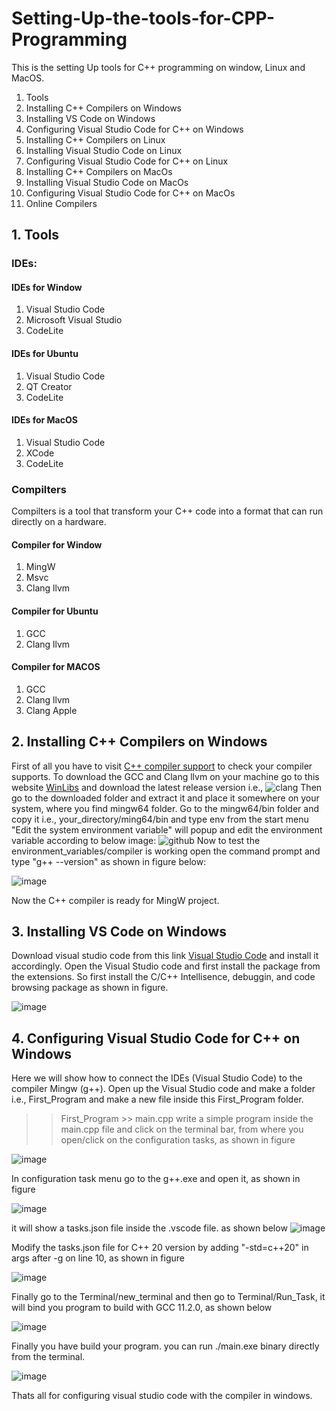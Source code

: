 # Setting-Up-the-tools-for-CPP-Programming
This is the setting Up tools for C++ programming on window, Linux and MacOS. 
1. Tools
2. Installing C++ Compilers on Windows
3. Installing VS Code on Windows
4. Configuring Visual Studio Code for C++ on Windows
5. Installing C++ Compilers on Linux
6. Installing Visual Studio Code on Linux
7. Configuring Visual Studio Code for C++ on Linux
8. Installing C++ Compilers on MacOs
9. Installing Visual Studio Code on MacOs
10. Configuring Visual Studio Code for C++ on MacOs
11. Online Compilers
## 1. Tools
### IDEs:
#### IDEs for Window
1. Visual Studio Code
2. Microsoft Visual Studio
3. CodeLite
#### IDEs for Ubuntu
1. Visual Studio Code
2. QT Creator
3. CodeLite
#### IDEs for MacOS
1. Visual Studio Code
2. XCode
3. CodeLite
### Compilters
Compilters is a tool that transform your C++ code into a format that can run directly on a hardware.
#### Compiler for Window
1. MingW 
2. Msvc
3. Clang llvm
#### Compiler for Ubuntu
1. GCC
2. Clang llvm
#### Compiler for MACOS
1. GCC
2. Clang llvm
3. Clang Apple
## 2. Installing C++ Compilers on Windows
First of all you have to visit [C++ compiler support](https://en.cppreference.com/w/cpp/compiler_support) to check your compiler supports.
To download the GCC and Clang llvm on your machine go to this website [WinLibs](https://winlibs.com/) and download the latest release version i.e., ![clang](https://user-images.githubusercontent.com/32608321/159446993-f3f78aa7-e449-40fc-b8dd-296b55afe411.PNG)
Then go to the downloaded folder and extract it and place it somewhere on your system, where you find mingw64 folder.
Go to the mingw64/bin folder and copy it i.e., your_directory/ming64/bin and type env from the start menu "Edit the system environment variable" will popup and edit the environment variable according to below image:
![github](https://user-images.githubusercontent.com/32608321/159451849-4398ae0d-0b5c-46d2-954e-85a13164240c.PNG)
Now to test the environment_variables/compiler is working open the command prompt and type "g++ --version" as shown in figure below:

![image](https://user-images.githubusercontent.com/32608321/159466927-5f60bf09-d6ec-4ae8-b62f-17fae5ea0ae5.png)

Now the C++ compiler is ready for MingW project.

## 3. Installing VS Code on Windows
Download visual studio code from this link [Visual Studio Code](https://code.visualstudio.com/) and install it accordingly.
Open the Visual Studio code and first install the package from the extensions. So first install the C/C++ Intellisence, debuggin, and code browsing package as shown in figure.

![image](https://user-images.githubusercontent.com/32608321/159468907-f37cb53b-27e9-4226-bc88-aa52e3aae8dc.png)

## 4. Configuring Visual Studio Code for C++ on Windows
Here we will show how to connect the IDEs (Visual Studio Code) to the compiler Mingw (g++).
Open up the Visual Studio code and make a folder i.e., First_Program and make a new file inside this First_Program folder.
>>First_Program
    >> main.cpp
write a simple program inside the main.cpp file and click on the terminal bar, from where you open/click on the configuration tasks, as shown in figure

![image](https://user-images.githubusercontent.com/32608321/159682546-ae320ae4-7cfc-4ff3-ad0b-8983bf0f4638.png)

In configuration task menu go to the g++.exe and open it, as shown in figure

![image](https://user-images.githubusercontent.com/32608321/159683686-c844559e-be66-4098-8451-ea0de8695b6f.png)

it will show a tasks.json file inside the .vscode file. as shown below
![image](https://user-images.githubusercontent.com/32608321/159683832-000d81a0-0c44-44f0-854b-4cb3a9a5870b.png)

Modify the tasks.json file for C++ 20 version by adding "-std=c++20" in args after -g on line 10, as shown in figure

![image](https://user-images.githubusercontent.com/32608321/159685374-fd9594d5-cd03-4e16-887b-5d044464a463.png)

Finally go to the Terminal/new_terminal and then go to Terminal/Run_Task, it will bind you program to build with GCC 11.2.0, as shown below

![image](https://user-images.githubusercontent.com/32608321/159686301-86d0a678-12a3-4310-8323-9ac17c4c1a68.png)

Finally you have build your program.
you can run ./main.exe binary directly from the terminal.

![image](https://user-images.githubusercontent.com/32608321/159687742-83530449-defa-4708-a4d7-62b0d41bcc82.png)

Thats all for configuring visual studio code with the compiler in windows.


